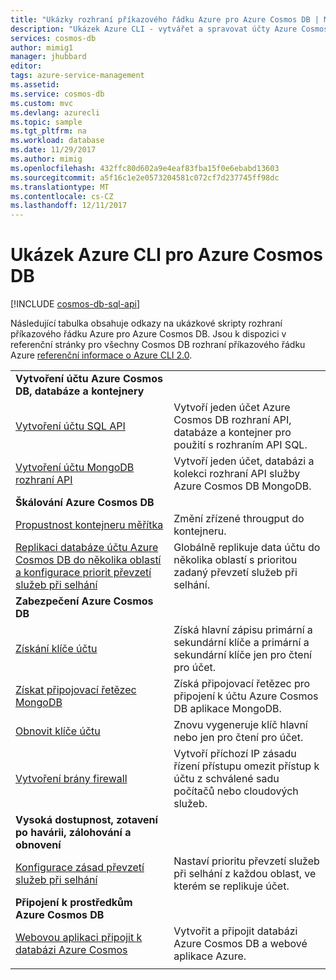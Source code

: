 ```yaml
---
title: "Ukázky rozhraní příkazového řádku Azure pro Azure Cosmos DB | Microsoft Docs"
description: "Ukázek Azure CLI - vytvářet a spravovat účty Azure Cosmos DB, databáze, kontejnery, oblasti a brány firewall."
services: cosmos-db
author: mimig1
manager: jhubbard
editor: 
tags: azure-service-management
ms.assetid: 
ms.service: cosmos-db
ms.custom: mvc
ms.devlang: azurecli
ms.topic: sample
ms.tgt_pltfrm: na
ms.workload: database
ms.date: 11/29/2017
ms.author: mimig
ms.openlocfilehash: 432ffc80d602a9e4eaf83fba15f0e6ebabd13603
ms.sourcegitcommit: a5f16c1e2e0573204581c072cf7d237745ff98dc
ms.translationtype: MT
ms.contentlocale: cs-CZ
ms.lasthandoff: 12/11/2017
---
```

# <a name="azure-cli-samples-for-azure-cosmos-db"></a>Ukázek Azure CLI pro Azure Cosmos DB

[!INCLUDE [cosmos-db-sql-api](../../includes/cosmos-db-sql-api.md)] 

Následující tabulka obsahuje odkazy na ukázkové skripty rozhraní příkazového řádku Azure pro Azure Cosmos DB. Jsou k dispozici v referenční stránky pro všechny Cosmos DB rozhraní příkazového řádku Azure [referenční informace o Azure CLI 2.0](https://docs.microsoft.com/cli/azure/cosmosdb).

| |  |
|---|---|
|**Vytvoření účtu Azure Cosmos DB, databáze a kontejnery**||
|[Vytvoření účtu SQL API](scripts/create-database-account-collections-cli.md?toc=%2fcli%2fazure%2ftoc.json)| Vytvoří jeden účet Azure Cosmos DB rozhraní API, databáze a kontejner pro použití s rozhraním API SQL. |
| [Vytvoření účtu MongoDB rozhraní API](scripts/create-mongodb-database-account-cli.md?toc=%2fcli%2fazure%2ftoc.json) | Vytvoří jeden účet, databázi a kolekci rozhraní API služby Azure Cosmos DB MongoDB. |
|**Škálování Azure Cosmos DB**||
| [Propustnost kontejneru měřítka](scripts/scale-collection-throughput-cli.md?toc=%2fcli%2fazure%2ftoc.json) | Změní zřízené througput do kontejneru.|
|[Replikaci databáze účtu Azure Cosmos DB do několika oblastí a konfigurace priorit převzetí služeb při selhání](scripts/scale-multiregion-cli.md?toc=%2fcli%2fazure%2ftoc.json)|Globálně replikuje data účtu do několika oblastí s prioritou zadaný převzetí služeb při selhání.|
|**Zabezpečení Azure Cosmos DB**||
| [Získání klíče účtu](scripts/secure-get-account-key-cli.md?toc=%2fcli%2fazure%2ftoc.json) | Získá hlavní zápisu primární a sekundární klíče a primární a sekundární klíče jen pro čtení pro účet.|
| [Získat připojovací řetězec MongoDB](scripts/secure-mongo-connection-string-cli.md?toc=%2fcli%2fazure%2ftoc.json) | Získá připojovací řetězec pro připojení k účtu Azure Cosmos DB aplikace MongoDB.|
|[Obnovit klíče účtu](scripts/secure-regenerate-key-cli.md?toc=%2fcli%2fazure%2ftoc.json)|Znovu vygeneruje klíč hlavní nebo jen pro čtení pro účet.|
|[Vytvoření brány firewall](scripts/create-firewall-cli.md?toc=%2fcli%2fazure%2ftoc.json)| Vytvoří příchozí IP zásadu řízení přístupu omezit přístup k účtu z schválené sadu počítačů nebo cloudových služeb.|
|**Vysoká dostupnost, zotavení po havárii, zálohování a obnovení**||
|[Konfigurace zásad převzetí služeb při selhání](scripts/ha-failover-policy-cli.md?toc=%2fcli%2fazure%2ftoc.json)|Nastaví prioritu převzetí služeb při selhání z každou oblast, ve kterém se replikuje účet.|
|**Připojení k prostředkům Azure Cosmos DB**||
|[Webovou aplikaci připojit k databázi Azure Cosmos](../app-service/scripts/app-service-cli-app-service-documentdb.md?toc=%2fcli%2fazure%2ftoc.json)|Vytvořit a připojit databázi Azure Cosmos DB a webové aplikace Azure.|
|||
